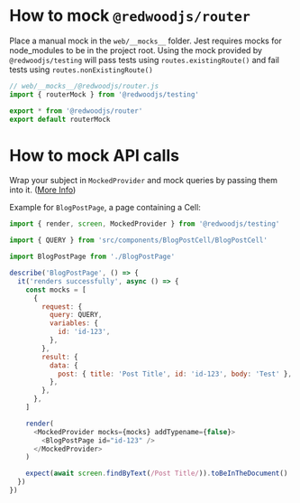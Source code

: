 # How to mock `@redwoodjs/router`

Place a manual mock in the `web/__mocks__` folder. Jest requires mocks for node_modules to be in the project root. Using the mock provided by `@redwoodjs/testing` will pass tests using `routes.existingRoute()` and fail tests using `routes.nonExistingRoute()`

```javascript
// web/__mocks__/@redwoodjs/router.js
import { routerMock } from '@redwoodjs/testing'

export * from '@redwoodjs/router'
export default routerMock
```

# How to mock API calls

Wrap your subject in `MockedProvider` and mock queries by passing them into it. ([More Info](https://www.apollographql.com/docs/react/development-testing/testing/#mockedprovider))

Example for `BlogPostPage`, a page containing a Cell:

```javascript
import { render, screen, MockedProvider } from '@redwoodjs/testing'

import { QUERY } from 'src/components/BlogPostCell/BlogPostCell'

import BlogPostPage from './BlogPostPage'

describe('BlogPostPage', () => {
  it('renders successfully', async () => {
    const mocks = [
      {
        request: {
          query: QUERY,
          variables: {
            id: 'id-123',
          },
        },
        result: {
          data: {
            post: { title: 'Post Title', id: 'id-123', body: 'Test' },
          },
        },
      },
    ]

    render(
      <MockedProvider mocks={mocks} addTypename={false}>
        <BlogPostPage id="id-123" />
      </MockedProvider>
    )

    expect(await screen.findByText(/Post Title/)).toBeInTheDocument()
  })
})

```